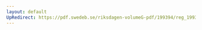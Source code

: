 ```yaml
---
layout: default
UpRedirect: https://pdf.swedeb.se/riksdagen-volumeG-pdf/199394/reg_199394/reg_199394_0477.pdf
---
```

